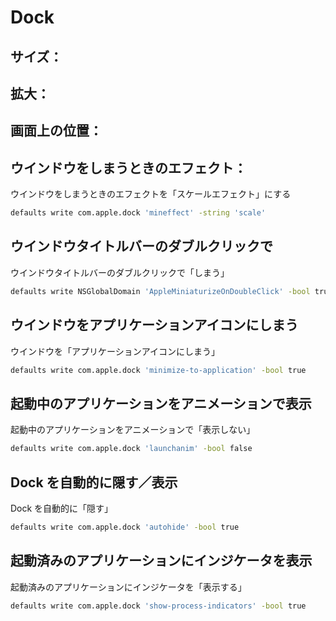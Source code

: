 Dock
====

サイズ：
-------

拡大：
-----

画面上の位置：
-------------

ウインドウをしまうときのエフェクト：
-----------------------------------

ウインドウをしまうときのエフェクトを「スケールエフェクト」にする

```sh
defaults write com.apple.dock 'mineffect' -string 'scale'
```

ウインドウタイトルバーのダブルクリックで
----------------------------------------

ウインドウタイトルバーのダブルクリックで「しまう」

```sh
defaults write NSGlobalDomain 'AppleMiniaturizeOnDoubleClick' -bool true
```

ウインドウをアプリケーションアイコンにしまう
--------------------------------------------

ウインドウを「アプリケーションアイコンにしまう」

```sh
defaults write com.apple.dock 'minimize-to-application' -bool true
```

起動中のアプリケーションをアニメーションで表示
----------------------------------------------

起動中のアプリケーションをアニメーションで「表示しない」

```sh
defaults write com.apple.dock 'launchanim' -bool false
```

Dock を自動的に隠す／表示
-------------------------

Dock を自動的に「隠す」

```sh
defaults write com.apple.dock 'autohide' -bool true
```

起動済みのアプリケーションにインジケータを表示
----------------------------------------------

起動済みのアプリケーションにインジケータを「表示する」

```sh
defaults write com.apple.dock 'show-process-indicators' -bool true
```
